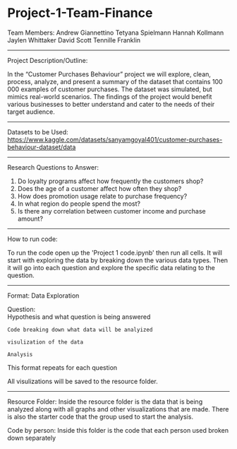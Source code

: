 # Project-1-Team-Finance
Team Members:
Andrew Giannettino
Tetyana Spielmann
Hannah Kollmann 
Jaylen Whittaker
David Scott 
Tennille Franklin
************************

Project Description/Outline:

In the “Customer Purchases Behaviour” project we will explore, clean, process, analyze, and present a summary of the dataset that contains 100 000 examples of customer purchases. The dataset was simulated, but mimics real-world scenarios. The findings of the project would benefit various businesses to better understand and cater to the needs of their target audience. 
****
Datasets to be Used: https://www.kaggle.com/datasets/sanyamgoyal401/customer-purchases-behaviour-dataset/data

***
Research Questions to Answer:
1. Do loyalty programs affect how frequently the customers shop? 
2. Does the age of a customer affect how often they shop?
3. How does promotion usage relate to purchase frequency?
4. In what region do people spend the most?
5. Is there any correlation between customer income and purchase amount?

****
How to run code:

To run the code open up the 'Project 1 code.ipynb' then run all cells.
It will start with exploring the data by breaking down the various data types.
Then it will go into each question and explore the specific data relating to the question.

****

Format:
Data Exploration

Question:  
    Hypothesis and what question is being answered

    Code breaking down what data will be analyized 

    visulization of the data 

    Analysis

This format repeats for each question 

All visulizations will be saved to the resource folder.

****

Resource Folder:
Inside the resource folder is the data that is being analyzed along with all graphs and other visualizations that are made.
There is also the starter code that the group used to start the analysis.


Code by person:
Inside this folder is the code that each person used broken down separately 

    
